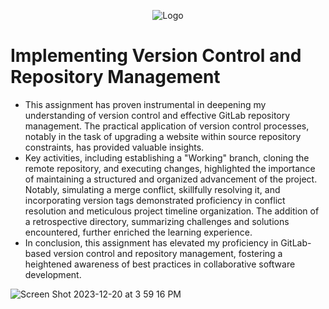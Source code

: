 <p align="center">
<img src="https://i.imgur.com/akVVSAc.png" alt="Logo"/>
</p>

# Implementing Version Control and Repository Management
 


- This assignment has proven instrumental in deepening my understanding of version control and effective GitLab repository management. The practical application of version control processes, notably in the task of upgrading a website within source repository constraints, has provided valuable insights.
- Key activities, including establishing a "Working" branch, cloning the remote repository, and executing changes, highlighted the importance of maintaining a structured and organized advancement of the project. Notably, simulating a merge conflict, skillfully resolving it, and incorporating version tags demonstrated proficiency in conflict resolution and meticulous project timeline organization. The addition of a retrospective directory, summarizing challenges and solutions encountered, further enriched the
learning experience.
- In conclusion, this assignment has elevated my proficiency in GitLab-based version control and repository management, fostering a heightened awareness of best practices in collaborative software development.

![Screen Shot 2023-12-20 at 3 59 16 PM](https://github.com/Emq17/Version-Control-Using-Git-for-Gitlab/assets/147126755/dc2f54bb-f100-4ed2-bff8-5558343ee05c)

